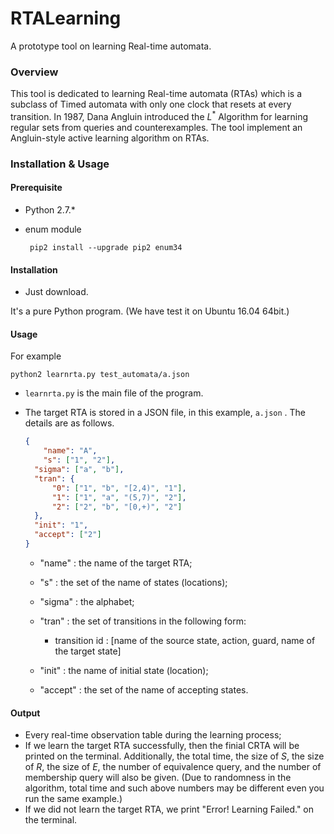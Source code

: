 # RTALearning

A prototype tool on learning Real-time automata.

### Overview

This tool is dedicated to learning Real-time automata (RTAs) which is a subclass of Timed automata with only one clock that resets at every transition. In 1987, Dana Angluin introduced the $L^*$ Algorithm for learning regular sets from queries and counterexamples. The tool implement an Angluin-style active learning algorithm on RTAs.

### Installation & Usage

#### Prerequisite

- Python 2.7.*

- enum module

  ```shell
   pip2 install --upgrade pip2 enum34
  ```

#### Installation

- Just download.

It's a pure Python program. (We have test it on Ubuntu 16.04 64bit.)

#### Usage

For example

```shell
python2 learnrta.py test_automata/a.json
```

- `learnrta.py` is the main file of the program.

- The target RTA is stored in a JSON file, in this example, `a.json` . The details are as follows.

  ```json
  {
      "name": "A",
      "s": ["1", "2"],
  	"sigma": ["a", "b"],
  	"tran": {
  		"0": ["1", "b", "[2,4)", "1"],
  		"1": ["1", "a", "(5,7)", "2"],
  		"2": ["2", "b", "[0,+)", "2"]
  	},
  	"init": "1",
  	"accept": ["2"]
  }
  ```

  - "name" : the name of the target RTA;
  - "s" : the set of the name of states (locations);
  - "sigma" : the alphabet;
  - "tran" : the set of transitions in the following form:
    - transition id : [name of the source state, action, guard, name of the target state]

  - "init" : the name of initial state (location);
  - "accept" : the set of the name of accepting states.

#### Output

- Every real-time observation table during the learning process;
- If we learn the target RTA successfully, then the finial CRTA will be printed on the terminal. Additionally, the total time, the size of $S$, the size of $R$, the size of $E$, the number of equivalence query, and the number of membership query will also be given. (Due to randomness in the algorithm, total time and such above numbers may be different even you run the same example.)
- If we did not learn the target RTA, we print "Error! Learning Failed." on the terminal.